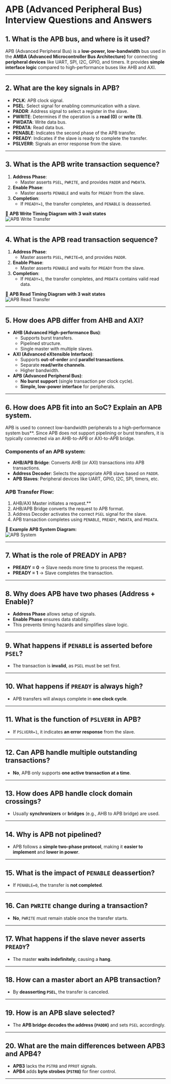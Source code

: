 # APB (Advanced Peripheral Bus) Interview Questions and Answers

## 1. What is the APB bus, and where is it used?
APB (Advanced Peripheral Bus) is a **low-power, low-bandwidth** bus used in the **AMBA (Advanced Microcontroller Bus Architecture)** for connecting **peripheral devices** like UART, SPI, I2C, GPIO, and timers. It provides **simple interface logic** compared to high-performance buses like AHB and AXI.

---

## 2. What are the key signals in APB?
- **PCLK**: APB clock signal.
- **PSEL**: Select signal for enabling communication with a slave.
- **PADDR**: Address signal to select a register in the slave.
- **PWRITE**: Determines if the operation is a **read (0)** or **write (1)**.
- **PWDATA**: Write data bus.
- **PRDATA**: Read data bus.
- **PENABLE**: Indicates the second phase of the APB transfer.
- **PREADY**: Indicates if the slave is ready to complete the transfer.
- **PSLVERR**: Signals an error response from the slave.

---

## 3. What is the APB write transaction sequence?
1. **Address Phase**:
   - Master asserts `PSEL`, `PWRITE`, and provides `PADDR` and `PWDATA`.
2. **Enable Phase**:
   - Master asserts `PENABLE` and waits for `PREADY` from the slave.
3. **Completion**:
   - If `PREADY=1`, the transfer completes, and `PENABLE` is deasserted.

📌 **APB Write Timing Diagram with 3 wait states**  
![APB Write Transfer](images/apb_write.png)

---

## 4. What is the APB read transaction sequence?
1. **Address Phase**:
   - Master asserts `PSEL`, `PWRITE=0`, and provides `PADDR`.
2. **Enable Phase**:
   - Master asserts `PENABLE` and waits for `PREADY` from the slave.
3. **Completion**:
   - If `PREADY=1`, the transfer completes, and `PRDATA` contains valid read data.

📌 **APB Read Timing Diagram with 3 wait states**  
![APB Read Transfer](images/apb_read.png)

---

## 5. How does APB differ from AHB and AXI?
- **AHB (Advanced High-performance Bus)**:
  - Supports burst transfers.
  - Pipelined structure.
  - Single master with multiple slaves.
- **AXI (Advanced eXtensible Interface)**:
  - Supports **out-of-order** and **parallel transactions**.
  - Separate **read/write channels**.
  - Higher bandwidth.
- **APB (Advanced Peripheral Bus)**:
  - **No burst support** (single transaction per clock cycle).
  - **Simple, low-power interface** for peripherals.

---

## 6. How does APB fit into an SoC? Explain an APB system.
APB is used to connect low-bandwidth peripherals to a high-performance system bus**. Since APB does not support pipelining or burst transfers, it is typically connected via an AHB-to-APB or AXI-to-APB bridge.

### Components of an APB system:
- **AHB/APB Bridge**: Converts AHB (or AXI) transactions into APB transactions.
- **Address Decoder**: Selects the appropriate APB slave based on `PADDR`.
- **APB Slaves**: Peripheral devices like UART, GPIO, I2C, SPI, timers, etc.

### APB Transfer Flow:
1. AHB/AXI Master initiates a request.**
2. AHB/APB Bridge converts the request to APB format.
3. Address Decoder activates the correct `PSEL` signal for the slave.
4. APB transaction completes using `PENABLE`, `PREADY`, `PWDATA`, and `PRDATA`.

📌 **Example APB System Diagram:**  
![APB System](images/apb_system.png)

---

## 7. What is the role of PREADY in APB?
- **PREADY = 0** → Slave needs more time to process the request.
- **PREADY = 1** → Slave completes the transaction.

---

## 8. Why does APB have two phases (Address + Enable)?
- **Address Phase** allows setup of signals.
- **Enable Phase** ensures data stability.
- This prevents timing hazards and simplifies slave logic.

---

## 9. What happens if `PENABLE` is asserted before `PSEL`?
- The transaction is **invalid**, as `PSEL` must be set first.

---

## 10. What happens if `PREADY` is always high?
- APB transfers will always complete in **one clock cycle**.

---

## 11. What is the function of `PSLVERR` in APB?
- If `PSLVERR=1`, it indicates **an error response** from the slave.

---

## 12. Can APB handle multiple outstanding transactions?
- **No**, APB only supports **one active transaction at a time**.

---

## 13. How does APB handle clock domain crossings?
- Usually **synchronizers** or **bridges** (e.g., AHB to APB bridge) are used.

---

## 14. Why is APB not pipelined?
- APB follows a **simple two-phase protocol**, making it **easier to implement** and **lower in power**.

---

## 15. What is the impact of `PENABLE` deassertion?
- If `PENABLE=0`, the transfer is **not completed**.

---

## 16. Can `PWRITE` change during a transaction?
- **No**, `PWRITE` must remain stable once the transfer starts.

---

## 17. What happens if the slave never asserts `PREADY`?
- The master **waits indefinitely**, causing a **hang**.

---

## 18. How can a master abort an APB transaction?
- By **deasserting `PSEL`**, the transfer is canceled.

---

## 19. How is an APB slave selected?
- The **APB bridge decodes the address (`PADDR`)** and sets `PSEL` accordingly.

---

## 20. What are the main differences between APB3 and APB4?
- **APB3** lacks the `PSTRB` and `PPROT` signals.
- **APB4** adds **byte strobes (`PSTRB`)** for finer control.

---